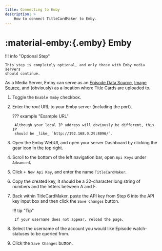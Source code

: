 ```yaml
---
title: Connecting to Emby
description: >
    How to connect TitleCardMaker to Emby.
---
```


# :material-emby:{.emby} Emby

!!! info "Optional Step"

    This step is completely optional, and only those with Emby media servers
    should continue.

As a Media Server, Emby can serve as an
[Episode Data Source](../../user_guide/settings.md#episode-data-source),
[Image Source](../../user_guide/settings.md#image-source-priority), and
(obviously) as a location where Title Cards are uploaded to.

1. Toggle the `Enable Emby` checkbox.
2. Enter the _root_ URL to your Emby server (including the port).

    ??? example "Example URL"

        Although your local IP address will obviously be different, this IP
        should be _like_ `http://192.168.0.29:8096/`.

3. Open the Emby WebUI, and open your server Dashboard by clicking the gear icon
in the top right.
4. Scroll to the bottom of the left navigation bar, open `Api Keys` under
`Advanced`.
5. Click `+ New Api Key`, and enter the name `TitleCardMaker`.
6. Copy the created key, it should be a 32-character long string of numbers and
the letters between A and F.
7. Back within TitleCardMaker, paste the API key from Step 6 into the API key
input box and then click the `Save Changes` button.

    !!! tip "Tip"

        If your username does not appear, reload the page.

8. Select the username of the account you would like Episode watch-statuses to
be queried from.
9. Click the `Save Changes` button.